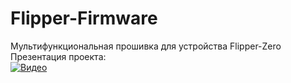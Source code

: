 # Flipper-Firmware
Мультифункциональная прошивка для устройства Flipper-Zero  
Презентация проекта:  
[![Видео](https://img.youtube.com/vi/3OnWUNHOXxg/0.jpg)](https://youtu.be/3OnWUNHOXxg)

